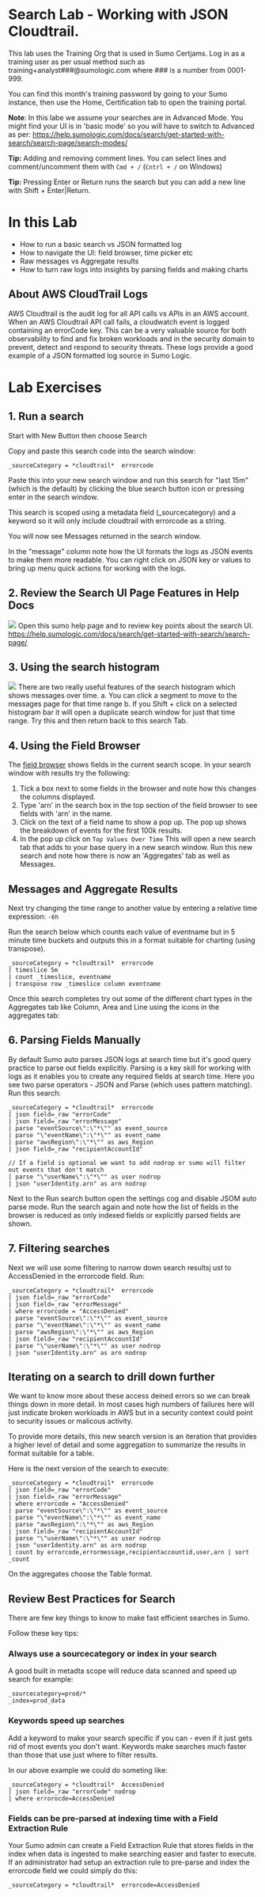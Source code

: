 # Search Lab - Working with JSON Cloudtrail.
This lab uses the Training Org that is used in Sumo Certjams.
Log in as a training user as per usual method such as training+analyst###@sumologic.com where ### is a number from 0001-999.

You can find this month's training password by going to your Sumo instance, then use the Home, Certification tab to open the training portal.

**Note**: In this labe we assume your searches are in Advanced Mode. You might find your UI is in 'basic mode' so you will have to switch to Advanced as per: https://help.sumologic.com/docs/search/get-started-with-search/search-page/search-modes/


**Tip:** Adding and removing comment lines. You can select lines and comment/uncomment them with ```Cmd + /``` (```Cntrl + /``` on Windows)

**Tip:** Pressing Enter or Return runs the search but you can add a new line with Shift + Enter|Return.

# In this Lab
- How to run a basic search vs JSON formatted log
- How to navigate the UI: field browser, time picker etc
- Raw messages vs Aggregate results
- How to turn raw logs into insights by parsing fields and making charts

## About AWS CloudTrail Logs
AWS Cloudtrail is the audit log for all API calls vs APIs in an AWS account.
When an AWS Cloudtrail API call fails, a cloudwatch event is logged containing an errorCode key. This can be a very valuable source for both observability to find and fix broken workloads and in the security domain to prevent, detect and respond to security threats. These logs provide a good example of a JSON formatted log source in Sumo Logic.

# Lab Exercises

## 1. Run a search
Start with New Button then choose Search

Copy and paste this search code into the search window:
```
_sourceCategory = *cloudtrail*  errorcode
```

Paste this into your new search window and run this search for "last 15m" (which is the default) by clicking the blue search button icon or pressing enter in the search window.

This search is scoped using a metadata field (_sourcecategory) and a keyword so it will only include cloudtrail with errorcode as a string.

You will now see Messages returned in the search window.

In the "message" column note how the UI formats the logs as JSON events to make them more readable. You can right click on JSON key or values to bring up menu quick actions for working with the logs.

## 2. Review the Search UI Page Features in Help Docs
![](search_page.png)
Open this sumo help page and to review key points about the search UI.
https://help.sumologic.com/docs/search/get-started-with-search/search-page/

## 3. Using the search histogram
![](histogram.png)
There are two really useful features of the search histogram which shows messages over time. 
a. You can click a segment to move to the messages page for that time range
b. If you Shift + click on a selected histogram bar it will open a duplicate search window for just that time range. Try this and then return back to this search Tab.

## 4. Using the Field Browser
The [field browser](https://help.sumologic.com/docs/search/get-started-with-search/search-page/field-browser/) shows fields in the current search scope.  In your search window with results try the following:
1. Tick a box next to some fields in the browser and note how this changes the columns displayed.  
2. Type 'arn' in the search box in the top section of the field browser to see fields with 'arn' in the name.
3. Click on the text of a field name to show a pop up. The pop up shows the breakdown of events for the first 100k results. 
4.  In the pop up click on ```Top Values Over Time``` This will open a new search tab that adds to your base query in a new search window. Run this new search and note how there is now an 'Aggregates' tab as well as Messages. 

## Messages and Aggregate Results
Next try changing the time range to another value by entering a relative time expression:
```-6h```

Run the search below which counts each value of eventname but in 5 minute time buckets and outputs this in a format suitable for charting (using transpose). 

```
_sourceCategory = *cloudtrail*  errorcode
| timeslice 5m 
| count _timeslice, eventname 
| transpose row _timeslice column eventname
```

Once this search completes try out some of the different chart types in the Aggregates tab like Column, Area and Line using the icons in the aggregates tab:

## 6. Parsing Fields Manually
By default Sumo auto parses JSON logs at search time but it's good query practice to parse out fields explicitly. Parsing is a key skill for working with logs as it enables you to create any required fields at search time.
Here you see two parse operators - JSON and Parse (which uses pattern matching). Run this search:

```
_sourceCategory = *cloudtrail*  errorcode
| json field=_raw "errorCode" 
| json field=_raw "errorMessage"
| parse "eventSource\":\"*\"" as event_source 
| parse "\"eventName\":\"*\"" as event_name 
| parse "awsRegion\":\"*\"" as aws_Region 
| json field=_raw "recipientAccountId"

// If a field is optional we want to add nodrop or sumo will filter out events that don't match
| parse "\"userName\":\"*\"" as user nodrop
| json "userIdentity.arn" as arn nodrop
```

Next to the Run search button open the settings cog and disable JSOM auto parse mode. Run the search again and note how the list of fields in the browser is reduced as only indexed fields or explicitly parsed fields are shown.

## 7. Filtering searches
Next we will use some filtering to narrow down search resultsj ust to AccessDenied in the errorcode field. Run:
```
_sourceCategory = *cloudtrail*  errorcode
| json field=_raw "errorCode" 
| json field=_raw "errorMessage"
| where errorcode = "AccessDenied"
| parse "eventSource\":\"*\"" as event_source 
| parse "\"eventName\":\"*\"" as event_name 
| parse "awsRegion\":\"*\"" as aws_Region 
| json field=_raw "recipientAccountId"
| parse "\"userName\":\"*\"" as user nodrop
| json "userIdentity.arn" as arn nodrop
```

## Iterating on a search to drill down further
We want to know more about these access deined errors so we can break things down in more detail. In most cases high numbers of failures here will just indicate broken workloads in AWS but in a security context could point to security issues or malicous activity.

To provide more details, this new search version is an iteration that provides a higher level of detail and some aggregation to summarize the results in format suitable for a table.  

Here is the next version of the search to execute:
```
_sourceCategory = *cloudtrail*  errorcode
| json field=_raw "errorCode" 
| json field=_raw "errorMessage"
| where errorcode = "AccessDenied"
| parse "eventSource\":\"*\"" as event_source 
| parse "\"eventName\":\"*\"" as event_name 
| parse "awsRegion\":\"*\"" as aws_Region 
| json field=_raw "recipientAccountId"
| parse "\"userName\":\"*\"" as user nodrop
| json "userIdentity.arn" as arn nodrop
| count by errorcode,errormessage,recipientaccountid,user,arn | sort _count
```
On the aggregates choose the Table format.

## Review Best Practices for Search
There are few key things to know to make fast efficient searches in Sumo.

Follow these key tips:
### Always use a sourcecategory or index in your search 
A good built in metadta scope will reduce data scanned and speed up search for example:
```
_sourcecategory=prod/*
_index=prod_data
```

### Keywords speed up searches
Add a keyword to make your search specific if you can - even if it just gets rid of most events you don't want. Keywords make searches much faster than those that use just where to filter results.

In our above example we could do someting like:
```
_sourceCategory = *cloudtrail*  AccessDenied
| json field=_raw "errorCode" nodrop
| where errorocde=AccessDenied
```

### Fields can be pre-parsed at indexing time with a Field Extraction Rule
Your Sumo admin can create a Field Extraction Rule that stores fields in the index when data is ingested to make searching easier and faster to execute. If an administrator had setup an extraction rule to pre-parse and index the errorcode field we could simply do this:
```
_sourceCategory = *cloudtrail*  errorcode=AccessDenied
```
